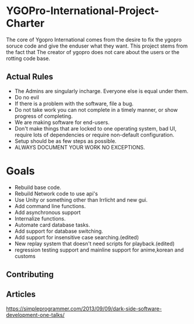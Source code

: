 # YGOPro-International-Project-Charter

The core of Ygopro International comes from the desire to fix the ygopro soruce code and give the enduser what they want. This project stems from the fact that The creator of ygopro does not care about the users or the rotting code base.

## Actual Rules

- The Admins are singularly incharge. Everyone else is equal under them.
- Do no evil
- If there is a problem with the software, file a bug.
- Do not take work you can not complete in a timely manner, or show progress of completing.
- We are making software for end-users. 
- Don't make things that are locked to one operating system, bad UI, require lots of dependencies or require non-default configuration.
- Setup should be as few steps as possible.
- ALWAYS DOCUMENT YOUR WORK NO EXCEPTIONS.

# Goals
- Rebuild base code.
- Rebuild Network code to use api's
- Use Unity or something other than Irrlicht and new gui.
- Add command line functions.
- Add asynchronous support
- Internalize functions.
- Automate card database tasks.
- Add support for database switching.
- Add support for insensitive case searching.(edited)
- New replay system that doesn't need scripts for playback.(edited)
- regression testing support and mainline support for anime,korean and customs

## Contributing

## Articles
 
 https://simpleprogrammer.com/2013/09/09/dark-side-software-development-one-talks/



